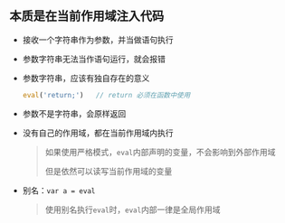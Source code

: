 ## 本质是在当前作用域注入代码

- 接收一个字符串作为参数，并当做语句执行

- 参数字符串无法当作语句运行，就会报错

- 参数字符串，应该有独自存在的意义

  ```javascript
  eval('return;')   // return 必须在函数中使用
  ```

- 参数不是字符串，会原样返回

- 没有自己的作用域，都在当前作用域内执行

  > 如果使用严格模式，`eval`内部声明的变量，不会影响到外部作用域
  >
  > 但是依然可以读写当前作用域的变量

- 别名：`var a = eval`

  > 使用别名执行`eval`时，`eval`内部一律是全局作用域